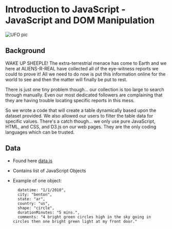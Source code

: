 # Introduction to JavaScript - JavaScript and DOM Manipulation

![UFO pic](https://github.com/Corters22/javascript-challenge/blob/main/UFO-level-1/static/images/ufo.jpg)

## Background

WAKE UP SHEEPLE! The extra-terrestrial menace has come to Earth and we here at ALIENS-R-REAL have collected all of the eye-witness reports we could to prove it! All we need to do now is put this information online for the world to see and then the matter will finally be put to rest.

There is just one tiny problem though... our collection is too large to search through manually. Even our most dedicated followers are complaining that they are having trouble locating specific reports in this mess.

So we wrote a code that will create a table dynamically based upon the dataset provided. We also allowed our users to filter the table data for specific values. There's a catch though... we only use pure JavaScript, HTML, and CSS, and D3.js on our web pages. They are the only coding languages which can be trusted.

## Data

- Found here [data.js](https://github.com/Corters22/javascript-challenge/blob/main/UFO-level-1/static/js/data.js)
- Contains list of JavaScript Objects
- Example of one object:
        
        datetime: "1/1/2010",
        city: "benton",
        state: "ar",
        country: "us",
        shape: "circle",
        durationMinutes: "5 mins.",
        comments: "4 bright green circles high in the sky going in circles then one bright green light at my front door."


